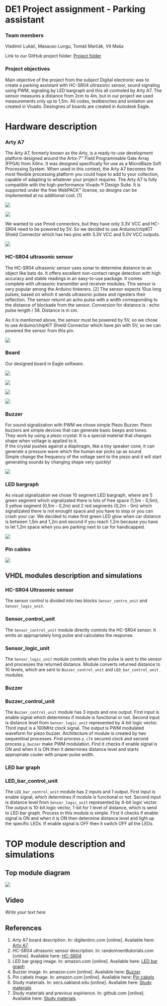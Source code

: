# DE1 Project assignment - Parking assistant

### Team members
Vladimír Lukáč, Masauso Lungu, Tomáš Marčák, Vít Maša

Link to our GitHub project folder: [Project folder](https://github.com/tmarcak/Digital-electronics-1)

### Project objectives

Main objective of the project from the subject Digital electronic was to create a parking assistant with HC-SR04 ultrasonic sensor, sound signaling using PWM, signaling by LED bargraph and this all controled by Arty A7. The sensor measures a distance from 2cm to 4m, but in our project we used measurements only up to 1,5m. All codes, testbenches and simlation are created in Vivado. Desingnes of boards are created in Autodesk Eagle.

# Hardware description

### Arty A7

The Arty A7, formerly known as the Arty, is a ready-to-use development platform designed around the Artix-7™ Field Programmable Gate Array (FPGA) from Xilinx.
It was designed specifically for use as a MicroBlaze Soft Processing System. When used in this context, the Arty A7 becomes the most flexible processing platform you could hope to add to your collection, capable of adapting to whatever your project requires. 
The Arty A7 is fully compatible with the high-performance Vivado ® Design Suite. It is supported under the free WebPACK™ license, so designs can be implemented at no additional cost. [1]

![](Images/arty_1.png)

![](Images/arty_2.png)

We wanted to use Pmod connectors, but they have only 3.3V VCC and HC-SR04 need to be powered by 5V. So we decided to use Arduino/chipKIT Shield Connector which has two pins with 3.3V VCC and 5.0V VCC outputs.

![](Images/arty_pins.png)

### HC-SR04 ultrasonic sensor

The HC-SR04 ultrasonic sensor uses sonar to determine distance to an object like bats do. 
It offers excellent non-contact range detection with high accuracy and stable readings in an easy-to-use package. 
It comes complete with ultrasonic transmitter and receiver modules. This sensor is very popular among the Arduino tinkerers. [2]
The sensor expects 10us long pulses, based on which it sends ultrasonic pulses and rigesters their reflection. The sensor returnt an acho pulse with a width corresponding to the distance of blockade from the sensor. Conversion for distance is : echo pulse length / 58. Distance is in cm.

As it is mentioned above, the sensor must be powered by 5V, so we chose to use Arduino/chipKIT Shield Connector which have pin with 5V, so we can powered the sensor from this pin.

![](Images/sensor.png)

### Board

Our designed board in Eagle software. 

![](Images/plosak_11.png)

![](Images/plosak_2.png)

![](Images/plosak_3.png)

![](Images/plosak_41.png)

### Buzzer
For sound signalization with PWM we chose simple Piezo Buzzer. 
Piezo buzzers are simple devices that can generate basic beeps and tones.  
They work by using a piezo crystal. It is a special material that changes shape when voltage is applied to it.  
If the crystal pushes against a diaphragm, like a tiny speaker cone, it can generate a pressure wave which the human ear picks up as sound.  
Simple change the frequency of the voltage sent to the piezo and it will start generating sounds by changing shape very quickly!

![](Images/buzzer.jpg)

### LED bargraph
As visual signalization we chose 10 segment LED bargraph, where are 5 green segment which signalizated there is lots of free space (1,5m - 0,5m), 3 yellow segment (0,5m - 0,2m) and 2 red segments (0,2m - 0m) which signalizated there is not enought space and you have to stop or you can crash your car. We decided to make first green LED glow when car distance is between 1,5m and 1,2m and second if you reach 1,2m because you have to let 1,2m space when you are parking next to car for handicapped.

![](Images/led_bar.jpg)

### Pin cables

![](Images/pin_cables.jpg)

## VHDL modules description and simulations

### HC-SR04 Ultrasonic sensor

The sensor control is divided into two blocks `Sensor_contro_unit` and `Sensor_logic_unit`.

### Sensor_control_unit

The `Sensor_control_unit` module directly controls the HC-SR04 sensor. It emits an appropriately long pulse and calculates the response.
### Sensor_logic_unit

The `Sensor_logic_unit` module controls when the pulse is sent to the sensor and processes the returned distance. Module converts returned distance to 10 levels, which are sent to `Buzzer_control_unit` and `LED_bar_control_unit` modules.

### Buzzer

### Buzzer_control_unit

The `Buzzer_control_unit` module has 3 inputs and one output. First input is enable signal which determines if module is functional or not. Second input is distance level from `Sensor_logic_unit` represented by 4-bit logic vector. Third input is a 100MHz clock signal. The output is PWM modulated waveform for piezo buzzer. Architecture of module is created by two sequentinal processes. First process `p_clk` secured clock and second process `p_buzzer` make PWM modulation. First it checks if enable signal is ON and when it is ON then it determines distance level and starts appropriate couter with proper pulse width.

### LED bar graph

### LED_bar_control_unit

The `LED_bar_control_unit` module has 2 inputs and 1 output. First input is enable signal, which determines if module is functional or not. Second input is distance level from `Sensor_logic_unit` represented by 4-bit logic vector. The output is 10-bit logic vector, 1-bit for 1 level of distance, which is send to LED bar graph. Process in this module is simple. First it checks if enable signal is ON and when it is ON then determine distance level and light up the specific LEDs. If enable signal is OFF then it switch OFF all the LEDs.

# TOP module description and simulations

## Top module diagram

![](Images/top_parking_assistant_diagram_final.jpg)


## Video

*Write your text here*


## References

   1. Arty A7 board description. In: digilentinc.com [online]. Available here: [Arty A7](https://reference.digilentinc.com/reference/programmable-logic/arty-a7/reference-manual) 
   2. HC-SR04 ultrasonic sensor description. In: randomnerdtutorials.com [online]. Available here: [HC-SR04](https://randomnerdtutorials.com/complete-guide-for-ultrasonic-sensor-hc-sr04/) 
   3. LED bar grapg image. In: amazon.com [online]. Available here: [LED bar graph](https://www.amazon.com/Single-Segment-Display-Colors-Arduino/dp/B07BJ8ZGP7)
   4. Buzzer image. In: amazon.com [online]. Available here: [Buzzer](https://www.amazon.com/mxuteuk-Electronic-Computers-Printers-Components/dp/B07VK1GJ9X/ref=sr_1_3?dchild=1&keywords=passive+piezo+buzzer+3%2C3V&qid=1619639466&sr=8-3)
   5. Pin cabels image. In: amazon.com [online]. Available here: [Pin cabels](https://www.amazon.com/EDGELEC-Breadboard-Optional-Assorted-Multicolored/dp/B07GD1XFWV/ref=sr_1_3?dchild=1&keywords=pin+cables&qid=1619639534&sr=8-3)
   6. Study materials. In: secs.oakland.edu [online]. Available here: [Study materials](https://www.secs.oakland.edu/~llamocca/Courses/ECE4710/W20/FinalProject/Group2_ultrasound2audio.pdf)
   7. Study materials and previous expirience. In: github.com [online]. Available here: [Study materials](https://github.com/tomas-fryza/Digital-electronics-1)